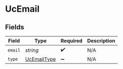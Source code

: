 # UcEmail


## Fields

| Field                                             | Type                                              | Required                                          | Description                                       |
| ------------------------------------------------- | ------------------------------------------------- | ------------------------------------------------- | ------------------------------------------------- |
| `email`                                           | *string*                                          | :heavy_check_mark:                                | N/A                                               |
| `type`                                            | [UcEmailType](../../models/shared/ucemailtype.md) | :heavy_minus_sign:                                | N/A                                               |